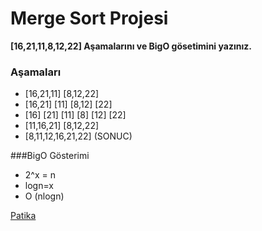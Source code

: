 # Merge Sort Projesi

**[16,21,11,8,12,22] Aşamalarını ve BigO gösetimini yazınız.**

### Aşamaları

- [16,21,11]  [8,12,22]
- [16,21] [11] [8,12] [22]
- [16] [21] [11] [8] [12] [22]
- [11,16,21]  [8,12,22]
- [8,11,12,16,21,22] (SONUC)

###BigO Gösterimi

- 2^x = n
- logn=x
- O (nlogn)


[Patika](https://app.patika.dev/nigarulucutsoy)
